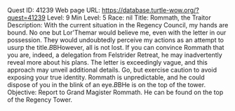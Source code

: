 Quest ID: 41239
Web page URL: https://database.turtle-wow.org/?quest=41239
Level: 9
Min Level: 5
Race: nil
Title: Rommath, the Traitor
Description: With the current situation in the Regency Council, my hands are bound. No one but Lor'Themar would believe me, even with the letter in our possession. They would undoubtedly perceive my actions as an attempt to usurp the title.$B$BHowever, all is not lost. If you can convince Rommath that you are, indeed, a delegation from Felstrider Retreat, he may inadvertently reveal more about his plans. The letter is exceedingly vague, and this approach may unveil additional details. Go, but exercise caution to avoid exposing your true identity. Rommath is unpredictable, and he could dispose of you in the blink of an eye.$B$BHe is on the top of the tower.
Objective: Report to Grand Magister Rommath. He can be found on the top of the Regency Tower.

